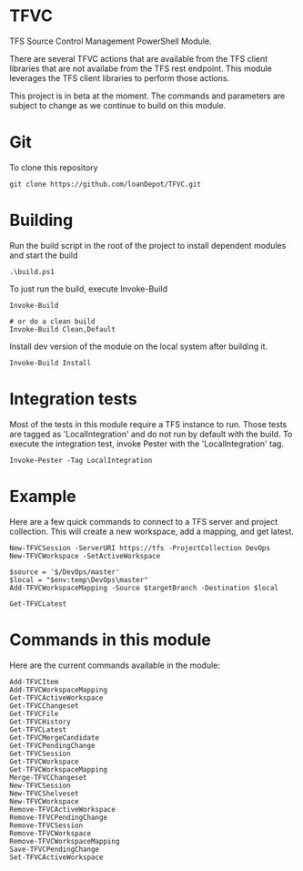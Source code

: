 # TFVC

TFS Source Control Management PowerShell Module.

There are several TFVC actions that are available from the TFS client libraries that are not availabe from the TFS rest endpoint. This module leverages the TFS client libraries to perform those actions.

This project is in beta at the moment. The commands and parameters are subject to change as we continue to build on this module.

# Git

To clone this repository

    git clone https://github.com/loanDepot/TFVC.git

# Building

Run the build script in the root of the project to install dependent modules and start the build

    .\build.ps1

To just run the build, execute Invoke-Build

    Invoke-Build

    # or do a clean build
    Invoke-Build Clean,Default


Install dev version of the module on the local system after building it.

    Invoke-Build Install

# Integration tests

Most of the tests in this module require a TFS instance to run. Those tests are tagged as 'LocalIntegration' and do not run by default with the build. To execute the integration test, invoke Pester with the 'LocalIntegration' tag.

    Invoke-Pester -Tag LocalIntegration

# Example

Here are a few quick commands to connect to a TFS server and project collection. This will create a new workspace, add a mapping, and get latest.

    New-TFVCSession -ServerURI https://tfs -ProjectCollection DevOps
    New-TFVCWorkspace -SetActiveWorkspace

    $source = '$/DevOps/master'
    $local = "$env:temp\DevOps\master"
    Add-TFVCWorkspaceMapping -Source $targetBranch -Destination $local

    Get-TFVCLatest

# Commands in this module

Here are the current commands available in the module:

    Add-TFVCItem
    Add-TFVCWorkspaceMapping
    Get-TFVCActiveWorkspace
    Get-TFVCChangeset
    Get-TFVCFile
    Get-TFVCHistory
    Get-TFVCLatest
    Get-TFVCMergeCandidate
    Get-TFVCPendingChange
    Get-TFVCSession
    Get-TFVCWorkspace
    Get-TFVCWorkspaceMapping
    Merge-TFVCChangeset
    New-TFVCSession
    New-TFVCShelveset
    New-TFVCWorkspace
    Remove-TFVCActiveWorkspace
    Remove-TFVCPendingChange
    Remove-TFVCSession
    Remove-TFVCWorkspace
    Remove-TFVCWorkspaceMapping
    Save-TFVCPendingChange
    Set-TFVCActiveWorkspace
